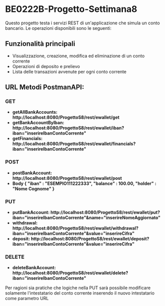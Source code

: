 # BE0222B-Progetto-Settimana8

Questo progetto testa i servizi REST di un'applicazione che simula un conto bancario. Le operazioni disponibili sono le seguenti:

## Funzionalità principali
- Visualizzazione, creazione, modifica ed eliminazione di un conto corrente
- Operazioni di deposito e prelievo
- Lista delle transazioni avvenute per ogni conto corrente
## URL Metodi PostmanAPI:
### GET
- **getAllBankAccounts: http://localhost:8080/ProgettoS8/rest/ewallet/get**
- **getBankAccountByIban: http://localhost:8080/ProgettoS8/rest/ewallet/iban?iban="inserireIbanContoCorrente"**
- **getFinancials: http://localhost:8080/ProgettoS8/rest/ewallet/financials?iban="inserireIbanContoCorrente"**

### POST
- **postBankAccount: http://localhost:8080/ProgettoS8/rest/ewallet/post**
- **Body { "iban" : "ESEMPIO111222333", "balance" : 100.00, "holder" : "Nome Cognome" }**
### PUT
- **putBankAccount: http://localhost:8080/ProgettoS8/rest/ewallet/put?iban="inserireIbanContoCorrente"&name="inserireNomeAggiornato"**
- **withdrawal: http://localhost:8080/ProgettoS8/rest/ewallet/withdrawal?iban="inserireIbanContoCorrente"&value="inserireCifra"**
- **deposit: http://localhost:8080/ProgettoS8/rest/ewallet/deposit?iban="inserireIbanContoCorrente"&value="inserireCifra"**
### DELETE
- **deleteBankAccount: http://localhost:8080/ProgettoS8/rest/ewallet/delete?iban="inserireIbanContoCorrente"**

Per ragioni sia pratiche che logiche nella PUT sarà possibile modificare solamente l'intestatario del conto corrente inserendo il nuovo intestatario come parametro URL
